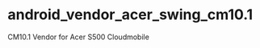 android_vendor_acer_swing_cm10.1
================================

CM10.1 Vendor for Acer S500 Cloudmobile

